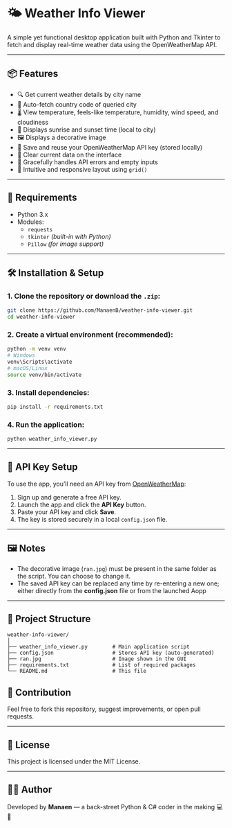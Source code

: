 # 🌤️ Weather Info Viewer

A simple yet functional desktop application built with Python and Tkinter to fetch and display real-time weather data using the OpenWeatherMap API.

---

## 📦 Features

- 🔍 Get current weather details by city name
- 📍 Auto-fetch country code of queried city
- 🌡️ View temperature, feels-like temperature, humidity, wind speed, and cloudiness
- 🌅 Displays sunrise and sunset time (local to city)
- 🖼️ Displays a decorative image
- 🔑 Save and reuse your OpenWeatherMap API key (stored locally)
- 🔁 Clear current data on the interface
- 🧪 Gracefully handles API errors and empty inputs
- 🧭 Intuitive and responsive layout using `grid()`

---

## 🧰 Requirements

- Python 3.x
- Modules:
  - `requests`
  - `tkinter` *(built-in with Python)*
  - `Pillow` *(for image support)*

---

## 🛠️ Installation & Setup

### 1. Clone the repository or download the `.zip`:

```bash
git clone https://github.com/ManaenB/weather-info-viewer.git
cd weather-info-viewer
````

### 2. Create a virtual environment (recommended):

```bash
python -m venv venv
# Windows
venv\Scripts\activate
# macOS/Linux
source venv/bin/activate
```

### 3. Install dependencies:

```bash
pip install -r requirements.txt
```

### 4. Run the application:

```bash
python weather_info_viewer.py
```

---

## 🔑 API Key Setup

To use the app, you’ll need an API key from [OpenWeatherMap](https://openweathermap.org/api):

1. Sign up and generate a free API key.
2. Launch the app and click the **API Key** button.
3. Paste your API key and click **Save**.
4. The key is stored securely in a local `config.json` file.

---

## 🖼️ Notes

* The decorative image (`ran.jpg`) must be present in the same folder as the script. You can choose to change it.
* The saved API key can be replaced any time by re-entering a new one; either directly from the **config.json** file or from the launched Aopp 

---

## 📁 Project Structure

```
weather-info-viewer/
│
├── weather_info_viewer.py        # Main application script
├── config.json                   # Stores API key (auto-generated)
├── ran.jpg                       # Image shown in the GUI
├── requirements.txt              # List of required packages
└── README.md                     # This file
```



## 🤝 Contribution

Feel free to fork this repository, suggest improvements, or open pull requests.

---

## 📜 License

This project is licensed under the MIT License.

---

## 🙋‍♂️ Author

Developed by **Manaen** — a back-street Python & C# coder in the making 💻🚀

```
